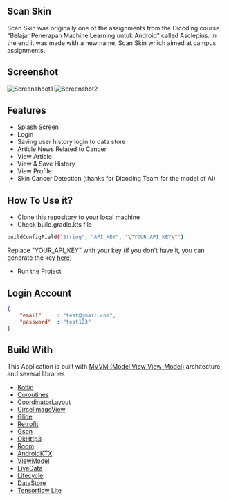 ## Scan Skin
Scan Skin was originally one of the assignments from the Dicoding course “Belajar Penerapan Machine Learning untuk Android” called Asclepius. In the end it was made with a new name, Scan Skin which aimed at campus assignments.

## Screenshot
![Screenshoot1](https://github.com/user-attachments/assets/8e6875c9-9033-45e5-90de-a68a7155b16e)
![Screenshot2](https://github.com/user-attachments/assets/215742a6-4055-45d8-851b-eddbb6c7b021)

## Features
- Splash Screen
- Login
- Saving user history login to data store
- Article News Related to Cancer
- View Article
- View & Save History
- View Profile
- Skin Cancer Detection (thanks for Dicoding Team for the model of AI)

## How To Use it?
- Clone this repository to your local machine
- Check build.gradle.kts file
```bash 
buildConfigField("String", "API_KEY", "\"YOUR_API_KEY\"")
```
Replace "YOUR_API_KEY" with your key (if you don't have it, you can generate the key [here](https://newsapi.org/register))
- Run the Project

## Login Account
```json 
{
    "email"     : "test@gmail.com",
    "password"  : "test123"
}
```

## Build With
This Application is built with [MVVM (Model View View-Model)](https://developer.android.com/topic/architecture#recommended-app-arch) architecture, and several libraries

- [Kotlin](https://kotlinlang.org/)
- [Coroutines](https://developer.android.com/kotlin/coroutines)
- [CoordinatorLayout](https://developer.android.com/reference/androidx/coordinatorlayout/widget/CoordinatorLayout)
- [CircelImageView](https://github.com/hdodenhof/CircleImageView)
- [Glide](https://github.com/bumptech/glide)
- [Retrofit](https://square-github-io.translate.goog/retrofit/?_x_tr_sl=en&_x_tr_tl=id&_x_tr_hl=id&_x_tr_pto=tc)
- [Gson](https://github.com/square/retrofit/tree/trunk/retrofit-converters/gson)
- [OkHttp3](https://square.github.io/okhttp/recipes/)
- [Room](https://developer.android.com/training/data-storage/room)
- [AndroidKTX](https://developer.android.com/kotlin/ktx?hl=id)
- [ViewModel](https://developer.android.com/topic/libraries/architecture/viewmodel)
- [LiveData](https://developer.android.com/topic/libraries/architecture/livedata)
- [Lifecycle](https://developer.android.com/guide/components/activities/activity-lifecycle)
- [DataStore](https://developer.android.com/topic/libraries/architecture/datastore)
- [Tensorflow Lite](https://www.tensorflow.org/lite/android)
